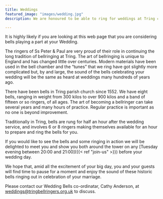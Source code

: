 ```yaml
---
title: Weddings
featured_image: "images/wedding.jpg"
description: We are honoured to be able to ring for weddings at Tring church.

---
```


It is highly likely if you are looking at this web page that you are considering bells playing a part at your Wedding.

The ringers of Ss Peter & Paul are very proud of their role in continuing the long tradition of bellringing at Tring. The art of bellringing is unique to England and has changed little over centuries. Modern materials have been used in the bell chamber and the “tunes” that we ring have got slightly more complicated but, by and large, the sound of the bells celebrating your wedding will be the same as heard at weddings many hundreds of years ago.

There have been bells in Tring parish church since 1552. We have eight bells, ranging in weight from 300 kilos to over 900 kilos and a band of fifteen or so ringers, of all ages. The art of becoming a bellringer can take several years and many hours of practice. Regular practice is important as no one is beyond improvement.

Traditionally in Tring, bells are rung for half an hour after the wedding service, and involves 6 or 8 ringers making themselves available for an hour to prepare and ring the bells for you.

If you would like to see the bells and some ringing in action we will be delighted to meet you and show you both around the tower on any [Tuesday evening between 20:00 and 21:00]({{< ref "join-us" >}}) before your wedding day.

We hope that, amid all the excitement of your big day, you and your guests will find time to pause for a moment and enjoy the sound of these historic bells ringing out in celebration of your marriage.

Please contact our Wedding Bells co-ordinatar, Cathy Anderson, at weddings@tringbellringers.org.uk to discuss.
